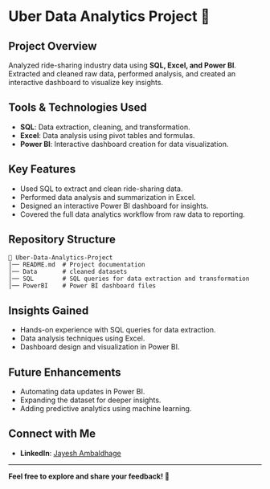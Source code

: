 # Uber Data Analytics Project 🚖

## Project Overview
Analyzed ride-sharing industry data using **SQL, Excel, and Power BI**. Extracted and cleaned raw data, performed analysis, and created an interactive dashboard to visualize key insights.

## Tools & Technologies Used
- **SQL**: Data extraction, cleaning, and transformation.
- **Excel**: Data analysis using pivot tables and formulas.
- **Power BI**: Interactive dashboard creation for data visualization.

## Key Features
- Used SQL to extract and clean ride-sharing data.
- Performed data analysis and summarization in Excel.
- Designed an interactive Power BI dashboard for insights.
- Covered the full data analytics workflow from raw data to reporting.

## Repository Structure
```
📂 Uber-Data-Analytics-Project
│── README.md  # Project documentation
│── Data       # cleaned datasets
│── SQL        # SQL queries for data extraction and transformation
│── PowerBI    # Power BI dashboard files
```

## Insights Gained
- Hands-on experience with SQL queries for data extraction.
- Data analysis techniques using Excel.
- Dashboard design and visualization in Power BI.

## Future Enhancements
- Automating data updates in Power BI.
- Expanding the dataset for deeper insights.
- Adding predictive analytics using machine learning.

## Connect with Me
- **LinkedIn**: [Jayesh Ambaldhage](https://www.linkedin.com/in/jayesh-ambaldhage)

---
**Feel free to explore and share your feedback! 🚀**
